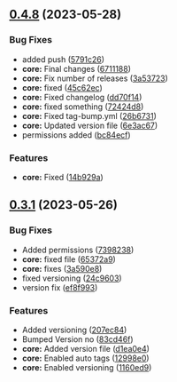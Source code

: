 ## [0.4.8](https://github.com/Yogi-Vishwas/EC2-CDKTF-TS/compare/0.4.7...0.4.8) (2023-05-28)


### Bug Fixes

* added push ([5791c26](https://github.com/Yogi-Vishwas/EC2-CDKTF-TS/commit/5791c26b9bcbdfe980e01bddca4fda9cefc6e671))
* **core:** Final changes ([6711188](https://github.com/Yogi-Vishwas/EC2-CDKTF-TS/commit/6711188dc7d0acc46ba137b3f4aa3361d8d874a1))
* **core:** Fix number of releases ([3a53723](https://github.com/Yogi-Vishwas/EC2-CDKTF-TS/commit/3a5372399a2d0ec8b3e9cd00ca0fadb7a8cf8787))
* **core:** fixed ([45c62ec](https://github.com/Yogi-Vishwas/EC2-CDKTF-TS/commit/45c62ecd5adf32f9462e91e64549843a49bf84e5))
* **core:** Fixed changelog ([dd70f14](https://github.com/Yogi-Vishwas/EC2-CDKTF-TS/commit/dd70f14e4b7140699a46df8c143e654a5355ff6a))
* **core:** fixed something ([72424d8](https://github.com/Yogi-Vishwas/EC2-CDKTF-TS/commit/72424d844b91992bba439a9f3d227a56ed7947eb))
* **core:** Fixed tag-bump.yml ([26b6731](https://github.com/Yogi-Vishwas/EC2-CDKTF-TS/commit/26b67310b41ca9382675e21ee2e9f20f7552bb9b))
* **core:** Updated version file ([6e3ac67](https://github.com/Yogi-Vishwas/EC2-CDKTF-TS/commit/6e3ac6783d25694e0d3cf8aa8da4e174772b0bda))
* permissions added ([bc84ecf](https://github.com/Yogi-Vishwas/EC2-CDKTF-TS/commit/bc84ecf7618b28f7bd9b2958ef340c3e0c36b0b4))


### Features

* **core:** Fixed ([14b929a](https://github.com/Yogi-Vishwas/EC2-CDKTF-TS/commit/14b929abef973e272593673d1870b4fd14493ef5))



## [0.3.1](https://github.com/Yogi-Vishwas/EC2-CDKTF-TS/compare/0.3.0...0.3.1) (2023-05-26)


### Bug Fixes

* Added permissions ([7398238](https://github.com/Yogi-Vishwas/EC2-CDKTF-TS/commit/7398238343a216aab93f570fc252a8831eef6967))
* **core:** fixed file ([65372a9](https://github.com/Yogi-Vishwas/EC2-CDKTF-TS/commit/65372a9f87334d46be73fc05f9a347f439bcb195))
* **core:** fixes ([3a590e8](https://github.com/Yogi-Vishwas/EC2-CDKTF-TS/commit/3a590e85d29cb3dd95956b06bdf6d0429484164d))
* fixed versioning ([24c9603](https://github.com/Yogi-Vishwas/EC2-CDKTF-TS/commit/24c960398b7fdb76d4ef389bbb87c31a548ae006))
* version fix ([ef8f993](https://github.com/Yogi-Vishwas/EC2-CDKTF-TS/commit/ef8f993e6b1be9d252e10f0e7cc4f7b541478973))


### Features

* Added versioning ([207ec84](https://github.com/Yogi-Vishwas/EC2-CDKTF-TS/commit/207ec84200eedbf9310fa073fd57125c7f3094b8))
* Bumped Version no ([83cd46f](https://github.com/Yogi-Vishwas/EC2-CDKTF-TS/commit/83cd46f3f0e1a0c2c07d51baea7f59702c15f968))
* **core:** Added version file ([d1ea0e4](https://github.com/Yogi-Vishwas/EC2-CDKTF-TS/commit/d1ea0e44425f39e5a7705c52c2f389b6b4a0bfe4))
* **core:** Enabled auto tags ([12998e0](https://github.com/Yogi-Vishwas/EC2-CDKTF-TS/commit/12998e0e8ab1aa7d68ad3995e2889643480f990e))
* **core:** Enabled versioning ([1160ed9](https://github.com/Yogi-Vishwas/EC2-CDKTF-TS/commit/1160ed90740e55784e756266b1cc363861777bde))



